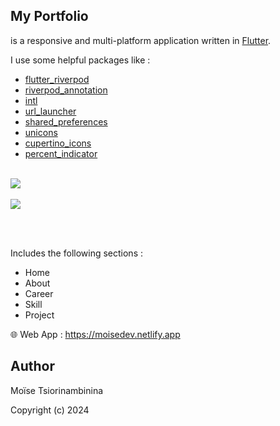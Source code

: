 ## My Portfolio

is a responsive and multi-platform application written in [Flutter](https://docs.flutter.dev/). 

I use some helpful packages like : 

- [flutter_riverpod](https://pub.dev/packages/flutter_riverpod)
- [riverpod_annotation](https://pub.dev/packages/riverpod_annotation)
- [intl](https://pub.dev/packages/intl)
- [url_launcher](https://pub.dev/packages/url_launcher)
- [shared_preferences](https://pub.dev/packages/shared_preferences)
- [unicons](https://pub.dev/packages/unicons)
- [cupertino_icons](https://pub.dev/packages/cupertino_icons)
- [percent_indicator](https://pub.dev/packages/percent_indicator)
</br></br>
<img src="https://github.com/user-attachments/assets/e510e63f-4d51-46f5-9589-57d94b8e703d">
</br></br>
<img src="https://github.com/user-attachments/assets/6514d013-766f-42ec-986e-4655f9a1c354">

</br></br>

Includes the following sections :
- Home
- About
- Career
- Skill
- Project

🌐 Web App : https://moisedev.netlify.app

##  Author

Moïse Tsiorinambinina

Copyright (c) 2024
